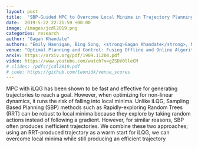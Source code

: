 ```yaml
---
layout: post
title:  "SBP-Guided MPC to Overcome Local Minima in Trajectory Planning"
date:  2019-5-22 22:21:59 +00:00
image: /images/jcdl2019.png
categories: research
author: "Gagan Khandate"
authors: "Emily Hannigan, Bing Song, <strong>Gagan Khandate</strong>, Maxmillian Haas-Heger, Ji Yin, Matei Ciocarlie"
venue: "Optimal Planning and Control: Fusing Offline and Online Algorithms Workshop, ICRA"
arxiv: https://arxiv.org/pdf/1909.11204.pdf
video: https://www.youtube.com/watch?v=gZSDV0lleCM
# slides: /pdfs/jcdl2019.pdf
# code: https://github.com/leonidk/venue_scores
---
```


MPC with iLQG has been shown to be fast and effective for generating trajectories to reach a goal. However, when optimizing for non-linear dynamics, it runs the risk of falling into local minima. Unlike iLQG, Sampling Based Planning (SBP) methods such as Rapidly-exploring Random Trees (RRT) can be robust to local minima because they explore by taking random actions instead of following a gradient. However, for similar reasons, SBP often produces inefficient trajectories. We combine these two approaches; using an RRT-produced trajectory as a warm start for iLQG, we can overcome local minima while still producing an efficient trajectory